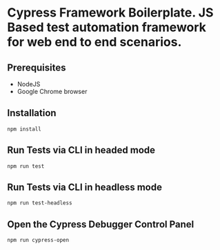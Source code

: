 # Cypress Framework Boilerplate. JS Based test automation framework for web end to end scenarios.

## Prerequisites
- NodeJS
- Google Chrome browser


## Installation
```
npm install
```


## Run Tests via CLI in headed mode
```
npm run test
```

## Run Tests via CLI in headless mode
```
npm run test-headless
```


## Open the Cypress Debugger Control Panel
```
npm run cypress-open 
```
